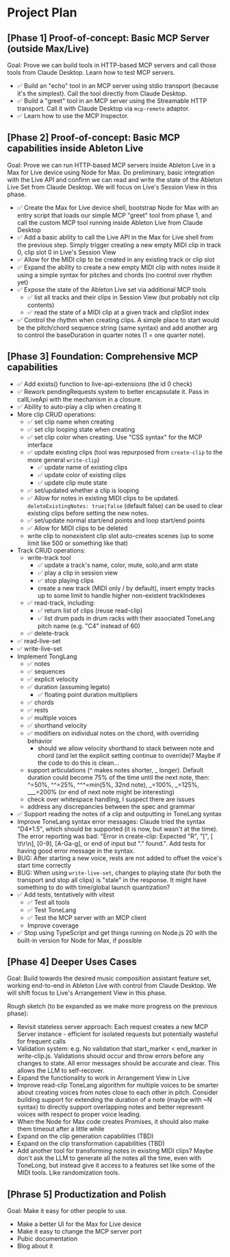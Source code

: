 # Project Plan

## [Phase 1] Proof-of-concept: Basic MCP Server (outside Max/Live)

Goal: Prove we can build tools in HTTP-based MCP servers and call those tools from Claude Desktop. Learn how to test MCP
servers.

- ✅ Build an "echo" tool in an MCP server using stdio transport (because it's the simplest). Call the tool directly
  from Claude Desktop.
- ✅ Build a "greet" tool in an MCP server using the Streamable HTTP transport. Call it with Claude Desktop via
  `mcp-remote` adaptor.
- ✅ Learn how to use the MCP Inspector.

## [Phase 2] Proof-of-concept: Basic MCP capabilities inside Ableton Live

Goal: Prove we can run HTTP-based MCP servers inside Ableton Live in a Max for Live device using Node for Max. Do
preliminary, basic integration with the Live API and confirm we can read and write the state of the Ableton Live Set
from Claude Desktop. We will focus on Live's Session View in this phase.

- ✅ Create the Max for Live device shell, bootstrap Node for Max with an entry script that loads our simple MCP "greet"
  tool from phase 1, and call the custom MCP tool running inside Ableton Live from Claude Desktop
- ✅ Add a basic ability to call the Live API in the Max for Live shell from the previous step. Simply trigger creating
  a new empty MIDI clip in track 0, clip slot 0 in Live's Session View
- ✅ Allow for the MIDI clip to be created in any existing track or clip slot
- ✅ Expand the ability to create a new empty MIDI clip with notes inside it using a simple syntax for pitches and
  chords (no control over rhythm yet)
- ✅ Expose the state of the Ableton Live set via additional MCP tools
  - ✅ list all tracks and their clips in Session View (but probably not clip contents)
  - ✅ read the state of a MIDI clip at a given track and clipSlot index
- ✅ Control the rhythm when creating clips. A simple place to start would be the pitch/chord sequence string (same
  syntax) and add another arg to control the baseDuration in quarter notes (1 = one quarter note).

## [Phase 3] Foundation: Comprehensive MCP capabilities

- ✅ Add exists() function to live-api-extensions (the id 0 check)
- ✅ Rework pendingRequests system to better encapsulate it. Pass in callLiveApi with the mechanism in a closure.
- ✅ Ability to auto-play a clip when creating it
- More clip CRUD operations:
  - ✅ set clip name when creating
  - ✅ set clip looping state when creating
  - ✅ set clip color when creating. Use "CSS syntax" for the MCP interface
  - ✅ update existing clips (tool was repurposed from `create-clip` to the more general `write-clip`)
    - ✅ update name of existing clips
    - ✅ update color of existing clips
    - ✅ update clip mute state
  - ✅ set/updated whether a clip is looping
  - ✅ Allow for notes in existing MIDI clips to be updated. `deleteExistingNotes: true|false` (default false) can be
    used to clear existing clips before setting the new notes.
  - ✅ set/update normal start/end points and loop start/end points
  - ✅ Allow for MIDI clips to be deleted
  - write clip to nonexistent clip slot auto-creates scenes (up to some limit like 500 or something like that)
- Track CRUD operations:
  - write-track tool
    - ✅ update a track's name, color, mute, solo,and arm state
    - ✅ play a clip in session view
    - ✅ stop playing clips
    - create a new track (MIDI only / by default), insert empty tracks up to some limit to handle higher non-existent
      trackIndexes
  - ✅ read-track, including:
    - ✅ return list of clips (reuse read-clip)
    - ✅ list drum pads in drum racks with their associated ToneLang pitch name (e.g. "C4" instead of 60)
  - ✅ delete-track
- ✅ read-live-set
- ✅ write-live-set
- Implement TongLang
  - ✅ notes
  - ✅ sequences
  - ✅ explicit velocity
  - ✅ duration (assuming legato)
    - ✅ floating point duration multipliers
  - ✅ chords
  - ✅ rests
  - ✅ multiple voices
  - ✅ shorthand velocity
  - ✅ modifiers on individual notes on the chord, with overriding behavior
    - should we allow velocity shorthand to stack between note and chord (and let the explicit setting continue to
      override)? Maybe if the code to do this is clean...
  - support articulations (^ makes notes shorter, \_ longer). Default duration could become 75% of the time until the
    next note, then: ^=50%, ^^=25%, ^^^=min(5%, 32nd note), _=100%, _=125%, \_\_\_=200% (or end of next note might be
    interesting)
  - check over whitespace handling, I suspect there are issues
  - address any discrepancies between the spec and grammar
- ✅ Support reading the notes of a clip and outputting in ToneLang syntax
- Improve ToneLang syntax error messages: Claude tried the syntax "D4\*1.5", which should be supported (it is now, but
  wasn't at the time). The error reporting was bad: "Error in create-clip: Expected "R", "[", [ \t\r\n], [0-9],
  [A-Ga-g], or end of input but "." found.". Add tests for having good error message in the syntax.
- BUG: After starting a new voice, rests are not added to offset the voice's start time correctly
- BUG: When using `write-live-set`, changes to playing state (for both the transport and stop all clips) is "stale" in
  the response. It might have something to do with time/global launch quantization?
- ✅ Add tests, tentatively with vitest
  - ✅ Test all tools
  - ✅ Test ToneLang
  - ✅ Test the MCP server with an MCP client
  - Improve coverage
- ✅ Stop using TypeScript and get things running on Node.js 20 with the built-in version for Node for Max, if possible

## [Phase 4] Deeper Uses Cases

Goal: Build towards the desired music composition assistant feature set, working end-to-end in Ableton Live with control
from Claude Desktop. We will shift focus to Live's Arrangement View in this phase.

Rough sketch (to be expanded as we make more progress on the previous phase):

- Revisit stateless server approach: Each request creates a new MCP Server instance - efficient for isolated requests
  but potentially wasteful for frequent calls
- Validation system: e.g. No validation that start_marker < end_marker in write-clip.js. Validations should occur and
  throw errors before any changes to state. All error messages should be accurate and clear. This allows the LLM to
  self-recover.
- Expand the functionality to work in Arrangement View in Live
- Improve read-clip ToneLang algorithm for multiple voices to be smarter about creating voices from notes close to each
  other in pitch. Consider building support for extending the duration of a note (maybe with ~N syntax) to directly
  support overlapping notes and better represent voices with respect to proper voice leading.
- When the Node for Max code creates Promises, it should also make them timeout after a little while
- Expand on the clip generation capabilities (TBD)
- Expand on the clip transformation capabilities (TBD)
- Add another tool for transforming notes in existing MIDI clips? Maybe don't ask the LLM to generate all the notes all
  the time, even with ToneLong, but instead give it access to a features set like some of the MIDI tools. Like
  randomization tools.

## [Phrase 5] Productization and Polish

Goal: Make it easy for other people to use.

- Make a better UI for the Max for Live device
- Make it easy to change the MCP server port
- Pubic documentation
- Blog about it
